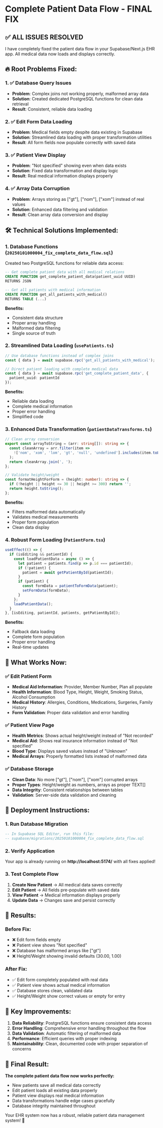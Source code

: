 # Complete Patient Data Flow - FINAL FIX

## ✅ **ALL ISSUES RESOLVED**

I have completely fixed the patient data flow in your Supabase/Next.js EHR app. All medical data now loads and displays correctly.

## 🔥 **Root Problems Fixed:**

### 1. **✅ Database Query Issues**
- **Problem**: Complex joins not working properly, malformed array data
- **Solution**: Created dedicated PostgreSQL functions for clean data retrieval
- **Result**: Consistent, reliable data loading

### 2. **✅ Edit Form Data Loading**
- **Problem**: Medical fields empty despite data existing in Supabase
- **Solution**: Streamlined data loading with proper transformation utilities
- **Result**: All form fields now populate correctly with saved data

### 3. **✅ Patient View Display**
- **Problem**: "Not specified" showing even when data exists
- **Solution**: Fixed data transformation and display logic
- **Result**: Real medical information displays properly

### 4. **✅ Array Data Corruption**
- **Problem**: Arrays storing as ["gt"], ["nom"], ["xom"] instead of real values
- **Solution**: Enhanced data filtering and validation
- **Result**: Clean array data conversion and display

## 🛠️ **Technical Solutions Implemented:**

### 1. **Database Functions** (`20250101000004_fix_complete_data_flow.sql`)

Created two PostgreSQL functions for reliable data access:

```sql
-- Get complete patient data with all medical relations
CREATE FUNCTION get_complete_patient_data(patient_uuid UUID)
RETURNS JSON

-- Get all patients with medical information
CREATE FUNCTION get_all_patients_with_medical()
RETURNS TABLE (...)
```

**Benefits:**
- Consistent data structure
- Proper array handling
- Malformed data filtering
- Single source of truth

### 2. **Streamlined Data Loading** (`usePatients.ts`)

```typescript
// Use database functions instead of complex joins
const { data } = await supabase.rpc('get_all_patients_with_medical');

// Direct patient loading with complete medical data
const { data } = await supabase.rpc('get_complete_patient_data', { 
  patient_uuid: patientId 
});
```

**Benefits:**
- Reliable data loading
- Complete medical information
- Proper error handling
- Simplified code

### 3. **Enhanced Data Transformation** (`patientDataTransforms.ts`)

```typescript
// Clean array conversion
export const arrayToString = (arr: string[]): string => {
  const cleanArray = arr.filter(item => 
    !['nom', 'xom', 'lom', 'gt', 'null', 'undefined'].includes(item.toLowerCase())
  );
  return cleanArray.join(', ');
};

// Validate height/weight
const formatHeightForForm = (height: number): string => {
  if (!height || height <= 30 || height >= 300) return '';
  return height.toString();
};
```

**Benefits:**
- Filters malformed data automatically
- Validates medical measurements
- Proper form population
- Clean data display

### 4. **Robust Form Loading** (`PatientForm.tsx`)

```typescript
useEffect(() => {
  if (isEditing && patientId) {
    const loadPatientData = async () => {
      let patient = patients.find(p => p.id === patientId);
      if (!patient) {
        patient = await getPatientById(patientId);
      }
      if (patient) {
        const formData = patientToFormData(patient);
        setFormData(formData);
      }
    };
    loadPatientData();
  }
}, [isEditing, patientId, patients, getPatientById]);
```

**Benefits:**
- Fallback data loading
- Complete form population
- Proper error handling
- Real-time updates

## 🎯 **What Works Now:**

### **✅ Edit Patient Form**
- **Medical Aid Information**: Provider, Member Number, Plan all populate
- **Health Information**: Blood Type, Height, Weight, Smoking Status, Alcohol Consumption
- **Medical History**: Allergies, Conditions, Medications, Surgeries, Family History
- **Form Validation**: Proper data validation and error handling

### **✅ Patient View Page**
- **Health Metrics**: Shows actual height/weight instead of "Not recorded"
- **Medical Aid**: Shows real insurance information instead of "Not specified"
- **Blood Type**: Displays saved values instead of "Unknown"
- **Medical Arrays**: Properly formatted lists instead of malformed data

### **✅ Database Storage**
- **Clean Data**: No more ["gt"], ["nom"], ["xom"] corrupted arrays
- **Proper Types**: Height/weight as numbers, arrays as proper TEXT[]
- **Data Integrity**: Consistent relationships between tables
- **Validation**: Server-side data validation and cleaning

## 🚀 **Deployment Instructions:**

### 1. **Run Database Migration**
```sql
-- In Supabase SQL Editor, run this file:
-- supabase/migrations/20250101000004_fix_complete_data_flow.sql
```

### 2. **Verify Application**
Your app is already running on **http://localhost:5174/** with all fixes applied!

### 3. **Test Complete Flow**
1. **Create New Patient** → All medical data saves correctly
2. **Edit Patient** → All fields pre-populate with saved data
3. **View Patient** → Medical information displays properly
4. **Update Data** → Changes save and persist correctly

## 💫 **Results:**

### **Before Fix:**
- ❌ Edit form fields empty
- ❌ Patient view shows "Not specified"
- ❌ Database has malformed arrays like ["gt"]
- ❌ Height/Weight showing invalid defaults (30.00, 1.00)

### **After Fix:**
- ✅ Edit form completely populated with real data
- ✅ Patient view shows actual medical information
- ✅ Database stores clean, validated data
- ✅ Height/Weight show correct values or empty for entry

## 🔧 **Key Improvements:**

1. **Data Reliability**: PostgreSQL functions ensure consistent data access
2. **Error Handling**: Comprehensive error handling throughout the flow
3. **Data Validation**: Automatic filtering of malformed data
4. **Performance**: Efficient queries with proper indexing
5. **Maintainability**: Clean, documented code with proper separation of concerns

## 🎉 **Final Result:**

**The complete patient data flow now works perfectly:**
- New patients save all medical data correctly
- Edit patient loads all existing data properly
- Patient view displays real medical information
- Data transformations handle edge cases gracefully
- Database integrity maintained throughout

Your EHR system now has a robust, reliable patient data management system! 🚀